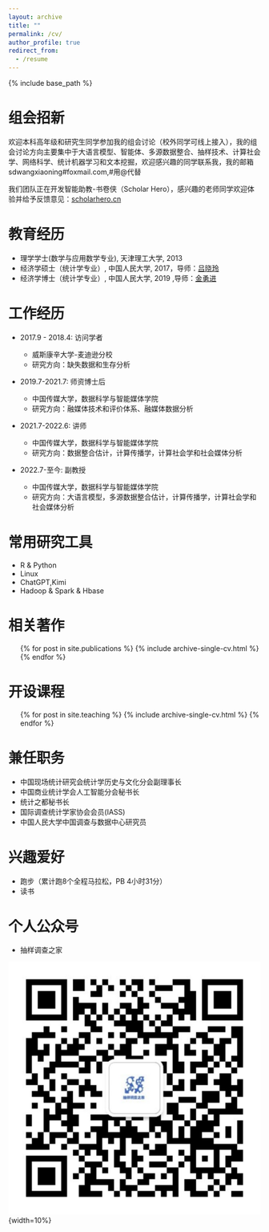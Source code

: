 ```yaml
---
layout: archive
title: ""
permalink: /cv/
author_profile: true
redirect_from:
  - /resume
---
```


{% include base_path %}

组会招新
======
欢迎本科高年级和研究生同学参加我的组会讨论（校外同学可线上接入），我的组会讨论方向主要集中于大语言模型、智能体、多源数据整合、抽样技术、计算社会学、网络科学、统计机器学习和文本挖掘，欢迎感兴趣的同学联系我，我的邮箱sdwangxiaoning#foxmail.com,#用@代替

我们团队正在开发智能助教-书卷侠（Scholar Hero），感兴趣的老师同学欢迎体验并给予反馈意见：[scholarhero.cn](https://scholarhero.cn/)


教育经历
======
* 理学学士(数学与应用数学专业), 天津理工大学, 2013
* 经济学硕士（统计学专业）, 中国人民大学, 2017，导师：[吕晓玲](http://stat.ruc.edu.cn/jxtd/jsdw/sjkxydsjtjx/5b900093966a43e0ab69dfbaf82e095a.htm)
* 经济学博士（统计学专业）, 中国人民大学, 2019 ,导师：[金勇进](http://cfas.ruc.edu.cn/kydw/rtyjy/jyj/index.htm)

工作经历
======
* 2017.9 - 2018.4: 访问学者
  * 威斯康辛大学-麦迪逊分校
  * 研究方向：缺失数据和生存分析


* 2019.7-2021.7: 师资博士后
  * 中国传媒大学，数据科学与智能媒体学院
  * 研究方向：融媒体技术和评价体系、融媒体数据分析

* 2021.7-2022.6: 讲师
  * 中国传媒大学，数据科学与智能媒体学院
  * 研究方向：数据整合估计，计算传播学，计算社会学和社会媒体分析
  
* 2022.7-至今: 副教授
  * 中国传媒大学，数据科学与智能媒体学院
  * 研究方向：大语言模型，多源数据整合估计，计算传播学，计算社会学和社会媒体分析

  
常用研究工具
======
* R & Python
* Linux
* ChatGPT,Kimi
* Hadoop & Spark & Hbase


相关著作
======
  <ul>{% for post in site.publications %}
    {% include archive-single-cv.html %}
  {% endfor %}</ul>
  
  
开设课程
======
  <ul>{% for post in site.teaching %}
    {% include archive-single-cv.html %}
  {% endfor %}</ul>
  
兼任职务
======

* 中国现场统计研究会统计学历史与文化分会副理事长
* 中国商业统计学会人工智能分会秘书长
* 统计之都秘书长
* 国际调查统计学家协会会员(IASS)
* 中国人民大学中国调查与数据中心研究员

兴趣爱好
======

* 跑步（累计跑8个全程马拉松，PB 4小时31分）
* 读书

个人公众号
======

* 抽样调查之家

![](/_posts/figure/QRCODE.jpg){width=10%}

